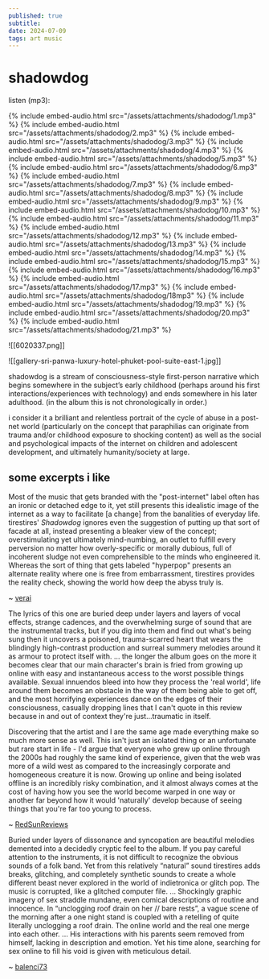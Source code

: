 ```yaml
---
published: true
subtitle:
date: 2024-07-09
tags: art music
---
```


# shadowdog
listen (mp3):

{% include embed-audio.html src="/assets/attachments/shadodog/1.mp3" %}
{% include embed-audio.html src="/assets/attachments/shadodog/2.mp3" %}
{% include embed-audio.html src="/assets/attachments/shadodog/3.mp3" %}
{% include embed-audio.html src="/assets/attachments/shadodog/4.mp3" %}
{% include embed-audio.html src="/assets/attachments/shadodog/5.mp3" %}
{% include embed-audio.html src="/assets/attachments/shadodog/6.mp3" %}
{% include embed-audio.html src="/assets/attachments/shadodog/7.mp3" %}
{% include embed-audio.html src="/assets/attachments/shadodog/8.mp3" %}
{% include embed-audio.html src="/assets/attachments/shadodog/9.mp3" %}
{% include embed-audio.html src="/assets/attachments/shadodog/10.mp3" %}
{% include embed-audio.html src="/assets/attachments/shadodog/11.mp3" %}
{% include embed-audio.html src="/assets/attachments/shadodog/12.mp3" %}
{% include embed-audio.html src="/assets/attachments/shadodog/13.mp3" %}
{% include embed-audio.html src="/assets/attachments/shadodog/14.mp3" %}
{% include embed-audio.html src="/assets/attachments/shadodog/15.mp3" %}
{% include embed-audio.html src="/assets/attachments/shadodog/16.mp3" %}
{% include embed-audio.html src="/assets/attachments/shadodog/17.mp3" %}
{% include embed-audio.html src="/assets/attachments/shadodog/18mp3" %}
{% include embed-audio.html src="/assets/attachments/shadodog/19.mp3" %}
{% include embed-audio.html src="/assets/attachments/shadodog/20.mp3" %}
{% include embed-audio.html src="/assets/attachments/shadodog/21.mp3" %}

![[6020337.png]]

![[gallery-sri-panwa-luxury-hotel-phuket-pool-suite-east-1.jpg]]

shadowdog is a stream of consciousness-style first-person narrative which begins somewhere in the subject’s early childhood (perhaps around his first interactions/experiences with technology) and ends somewhere in his later adulthood. (in the album this is not chronologically in order.)

i consider it a brilliant and relentless portrait of the cycle of abuse in a post-net world (particularly on the concept that paraphilias can originate from trauma and/or childhood exposure to shocking content) as well as the social and psychological impacts of the internet on children and adolescent development, and ultimately humanity/society at large.

## some excerpts i like

Most of the music that gets branded with the "post-internet" label often has an ironic or detached edge to it, yet still presents this idealistic image of the internet as a way to facilitate \[a change] from the banalities of everyday life. tirestires' _Shadowdog_ ignores even the suggestion of putting up that sort of facade at all, instead presenting a bleaker view of the concept; overstimulating yet ultimately mind-numbing, an outlet to fulfill every perversion no matter how overly-specific or morally dubious, full of incoherent sludge not even comprehensible to the minds who engineered it. Whereas the sort of thing that gets labeled "hyperpop" presents an alternate reality where one is free from embarrassment, tirestires provides the reality check, showing the world how deep the abyss truly is.

~ [verai](https://rateyourmusic.com/music-review/verai/tirestires/shadowdog/215104641)


The lyrics of this one are buried deep under layers and layers of vocal effects, strange cadences, and the overwhelming surge of sound that are the instrumental tracks, but if you dig into them and find out what's being sung then it uncovers a poisoned, trauma-scarred heart that wears the blindingly high-contrast production and surreal summery melodies around it as armour to protect itself with. 
… the longer the album goes on the more it becomes clear that our main character's brain is fried from growing up online with easy and instantaneous access to the worst possible things available. Sexual innuendos bleed into how they process the 'real world', life around them becomes an obstacle in the way of them being able to get off, and the most horrifying experiences dance on the edges of their consciousness, casually dropping lines that I can't quote in this review because in and out of context they're just...traumatic in itself.

Discovering that the artist and I are the same age made everything make so much more sense as well. This isn't just an isolated thing or an unfortunate but rare start in life - I'd argue that everyone who grew up online through the 2000s had roughly the same kind of experience, given that the web was more of a wild west as compared to the increasingly corporate and homogeneous creature it is now. Growing up online and being isolated offline is an incredibly risky combination, and it almost always comes at the cost of having how you see the world become warped in one way or another far beyond how it would 'naturally' develop because of seeing things that you're far too young to process.

~ [RedSunReviews](https://rateyourmusic.com/music-review/RedSunReviews/tirestires/shadowdog/195791889)


Buried under layers of dissonance and syncopation are beautiful melodies demented into a decidedly cryptic feel to the album. If you pay careful attention to the instruments, it is not difficult to recognize the obvious sounds of a folk band. Yet from this relatively “natural” sound tirestires adds breaks, glitching, and completely synthetic sounds to create a whole different beast never explored in the world of indietronica or glitch pop. The music is corrupted, like a glitched computer file.
... Shockingly graphic imagery of sex straddle mundane, even comical descriptions of routine and innocence. In “unclogging roof drain on her // bare rests”, a vague scene of the morning after a one night stand is coupled with a retelling of quite literally unclogging a roof drain. The online world and the real one merge into each other.
... His interactions with his parents seem removed from himself, lacking in description and emotion. Yet his time alone, searching for sex online to fill his void is given with meticulous detail.

~ [balenci73](https://rateyourmusic.com/music-review/balenci73/tirestires/shadowdog/151337289)